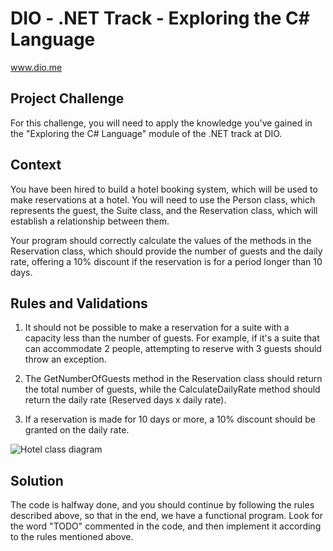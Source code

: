 # DIO - .NET Track - Exploring the C# Language
www.dio.me

## Project Challenge
For this challenge, you will need to apply the knowledge you've gained in the "Exploring the C# Language" module of the .NET track at DIO.

## Context
You have been hired to build a hotel booking system, which will be used to make reservations at a hotel. You will need to use the Person class, which represents the guest, the Suite class, and the Reservation class, which will establish a relationship between them.

Your program should correctly calculate the values of the methods in the Reservation class, which should provide the number of guests and the daily rate, offering a 10% discount if the reservation is for a period longer than 10 days.

## Rules and Validations
1. It should not be possible to make a reservation for a suite with a capacity less than the number of guests. For example, if it's a suite that can accommodate 2 people, attempting to reserve with 3 guests should throw an exception.

2. The GetNumberOfGuests method in the Reservation class should return the total number of guests, while the CalculateDailyRate method should return the daily rate (Reserved days x daily rate).

3. If a reservation is made for 10 days or more, a 10% discount should be granted on the daily rate.


![Hotel class diagram](diagrama_classe_hotel.png)

## Solution
The code is halfway done, and you should continue by following the rules described above, so that in the end, we have a functional program. Look for the word "TODO" commented in the code, and then implement it according to the rules mentioned above.
